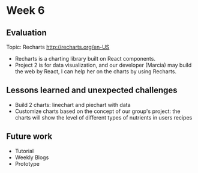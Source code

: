 # Week 6
## Evaluation
 Topic: Recharts http://recharts.org/en-US
 - Recharts is a charting library built on React components. 
 - Project 2 is for data visualization, and our developer (Marcia) may build the web by React, I can help her on the charts by using Recharts.
 
## Lessons learned and unexpected challenges 
- Build 2 charts: linechart and piechart with data
- Customize charts based on the concept of our group's project: the charts will show the level of different types of nutrients in users recipes

## Future work
- Tutorial 
- Weekly Blogs 
- Prototype
